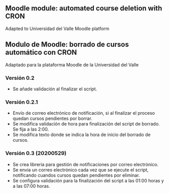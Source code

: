 ## Moodle module: automated course deletion with CRON
  Adapted to Universidad del Valle Moodle platform

## Modulo de Moodle: borrado de cursos automático con CRON
  Adaptado para la plataforma Moodle de la Universidad del Valle

  ### Versión 0.2
  + Se añade validación al finalizar el script.
  
  ### Versión 0.2.1
  + Envío de correo electrónico de notificación, si al finalizar el proceso quedan cursos pendientes por borrar.
  + Se modifica validación de hora para finalización del script de borrado. Se fija a las 2:00.
  + Se modifica texto donde se indica la hora de inicio del borrado de cursos.

  ### Versión 0.3 (20200529)
  + Se crea libreria para gestión de notificaciones por correo electrónico.
  + Se envia un correo electrónico cada vez que se ejecute el script, notificando cuandos cursos quedan pendientes por eliminar.
  + Se configura validación para la finalización del script a las 01:00 horas y a las 07:00 horas.
